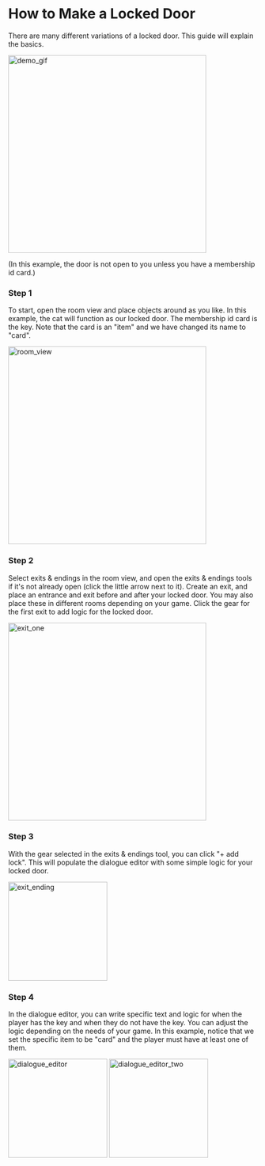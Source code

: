 # How to Make a Locked Door

There are many different variations of a locked door. This guide will explain the basics.

<img width="400" alt="demo_gif" src="https://github.com/le-doux/bitsy/assets/15849522/77eee9fa-bc19-4d2b-a8d9-0e8d9f5390b6">

(In this example, the door is not open to you unless you have a membership id card.)

### Step 1 
To start, open the room view and place objects around as you like. In this example, the cat will function as our locked door. The membership id card is the key. Note that the card is an "item" and we have changed its name to "card".

<img width="400" alt="room_view" src="https://github.com/le-doux/bitsy/assets/15849522/585ca8e1-998a-46db-94bf-768a4826ae22">


### Step 2
Select exits & endings in the room view, and open the exits & endings tools if it's not already open (click the little arrow next to it). Create an exit, and place an entrance and exit before and after your locked door. You may also place these in different rooms depending on your game. Click the gear for the first exit to add logic for the locked door.

<img width="400" alt="exit_one" src="https://github.com/le-doux/bitsy/assets/15849522/9d2de816-fdb8-41b6-bc10-c146e80f2e22">


### Step 3
With the gear selected in the exits & endings tool, you can click "+ add lock". This will populate the dialogue editor with some simple logic for your locked door.

<img width="200" alt="exit_ending"  src= "https://github.com/le-doux/bitsy/assets/15849522/41204217-9d91-48b2-9b48-5513c47e0908">


### Step 4 
In the dialogue editor, you can write specific text and logic for when the player has the key and when they do not have the key. You can adjust the logic depending on the needs of your game. In this example, notice that we set the specific item to be "card" and the player must have at least one of them.

<img width="200" alt="dialogue_editor"  src="https://github.com/le-doux/bitsy/assets/15849522/4770f100-334d-4196-a7a7-d6455765969a">
<img width="200" alt="dialogue_editor_two"  src="https://github.com/le-doux/bitsy/assets/15849522/d8f54561-e968-448d-aff2-4845fcc131ac">
